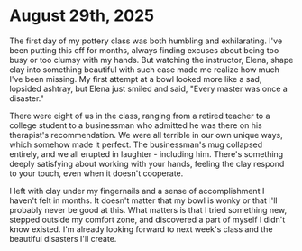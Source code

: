 # August 29th, 2025

The first day of my pottery class was both humbling and exhilarating. I've been putting this off for months, always finding excuses about being too busy or too clumsy with my hands. But watching the instructor, Elena, shape clay into something beautiful with such ease made me realize how much I've been missing. My first attempt at a bowl looked more like a sad, lopsided ashtray, but Elena just smiled and said, "Every master was once a disaster."

There were eight of us in the class, ranging from a retired teacher to a college student to a businessman who admitted he was there on his therapist's recommendation. We were all terrible in our own unique ways, which somehow made it perfect. The businessman's mug collapsed entirely, and we all erupted in laughter - including him. There's something deeply satisfying about working with your hands, feeling the clay respond to your touch, even when it doesn't cooperate.

I left with clay under my fingernails and a sense of accomplishment I haven't felt in months. It doesn't matter that my bowl is wonky or that I'll probably never be good at this. What matters is that I tried something new, stepped outside my comfort zone, and discovered a part of myself I didn't know existed. I'm already looking forward to next week's class and the beautiful disasters I'll create.